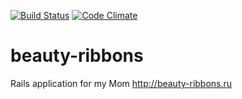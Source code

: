[![Build Status](https://secure.travis-ci.org/newmen/beauty-ribbons.png)](http://travis-ci.org/newmen/beauty-ribbons) [![Code Climate](https://codeclimate.com/badge.png)](https://codeclimate.com/github/newmen/beauty-ribbons)

# beauty-ribbons

Rails application for my Mom
http://beauty-ribbons.ru
